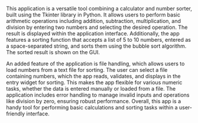 This application is a versatile tool combining a calculator and number sorter, built using the Tkinter library in Python. It allows users to perform basic arithmetic operations including addition, subtraction, multiplication, and division by entering two numbers and selecting the desired operation. The result is displayed within the application interface. Additionally, the app features a sorting function that accepts a list of 5 to 10 numbers, entered as a space-separated string, and sorts them using the bubble sort algorithm. The sorted result is shown on the GUI.

An added feature of the application is file handling, which allows users to load numbers from a text file for sorting. The user can select a file containing numbers, which the app reads, validates, and displays in the entry widget for sorting. This makes the app flexible for various numeric tasks, whether the data is entered manually or loaded from a file. The application includes error handling to manage invalid inputs and operations like division by zero, ensuring robust performance. Overall, this app is a handy tool for performing basic calculations and sorting tasks within a user-friendly interface.
